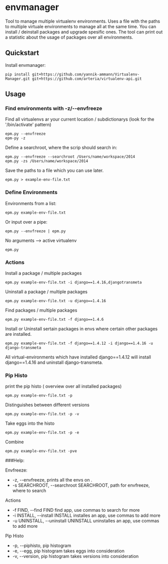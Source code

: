 # envmanager

Tool to manage multiple virtualenv environments. Uses a file with the paths to multiple virtuale environments to manage all at the same time. You can install / deinstall packages and upgrade spesific ones. The tool can print out a statistic about the usage of packages over all environments.



## Quickstart

Install envmanager:

    pip install git+https://github.com/yannik-ammann/Virtualenv-Manager.git git+https://github.com/arteria/virtualenv-api.git
    


## Usage

### Find environments with -z/--envfreeze

Find all virtualenvs ar your current location / subdictionarys (look for the '/bin/activate' pattern)

    epm.py --envfreeze
    epm-py -z
    
Define a searchroot, where the scrip should search in:

    epm.py --envfreeze --searchroot /Users/name/workspace/2014
    epm.py -zs /Users/name/workspace/2014
    
Save the paths to a file which you can use later.

    epm.py > example-env-file.txt

### Define Environments

Environments from a list:

    epm.py example-env-file.txt

Or input over a pipe:

    epm.py --envfreeze | epm.py

No arguments --> active virtualenv

    epm.py
    
### Actions

Install a package / multiple packages

    epm.py example-env-file.txt -i django==1.4.16,djangotransmeta
    
Uninstall a package / multiple packages
    
    epm.py example-env-file.txt -u django==1.4.16
        
Find packages / multiple packages

    epm.py example-env-file.txt -f django==1.4.6
    
Install or Uninstall sertain packages in envs where certain other packages are installed.

    epm.py example-env-file.txt -f django==1.4.12 -i django==1.4.16 -u django-transmeta
    
All virtual-environments which have installed django==1.4.12 will install django==1.4.16 and uninstall django-transmeta.
    
### Pip Histo

print the pip histo ( overview over all installed packages)

    epm.py example-env-file.txt -p
    
Distinguishes between different versions

    epm.py example-env-file.txt -p -v
    
Take eggs into the histo

    epm.py example-env-file.txt -p -e
    
Combine

    epm.py example-env-file.txt -pve
    
###Help:

Envfreeze:
*  -z, --envfreeze,      prints all the envs on .
*  -s SEARCHROOT, --searchroot SEARCHROOT, path for envfreeze, where to search

Actions
*  -f FIND, --find FIND  find app, use commas to search for more
*  -i INSTALL, --install INSTALL installes an app, use commas to add more
*  -u UNINSTALL, --uninstall UNINSTALL uninstalles an app, use commas to add more

Pip Histo
*  -p, --piphisto,        pip histogram
*  -e, --egg,             pip histogram takes eggs into consideration
*  -v, --version,         pip histogram takes versions into consideration
